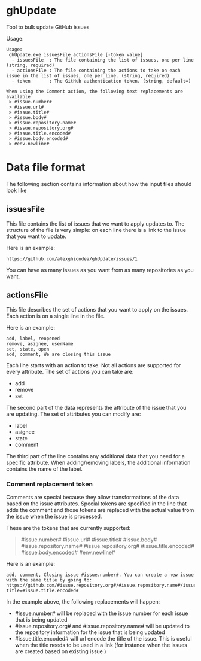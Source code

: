 # ghUpdate
Tool to bulk update GitHub issues

Usage:
```
Usage:
 ghUpdate.exe issuesFile actionsFile [-token value]
  - issuesFile  : The file containing the list of issues, one per line (string, required)
  - actionsFile : The file containing the actions to take on each issue in the list of issues, one per line. (string, required)
  - token       : The GitHub authentication token. (string, default=)

When using the Comment action, the following text replacements are available
 > #issue.number#
 > #issue.url#
 > #issue.title#
 > #issue.body#
 > #issue.repository.name#
 > #issue.repository.org#
 > #issue.title.encoded#
 > #issue.body.encoded#
 > #env.newline#
```

# Data file format

The following section contains information about how the input files should look like

## issuesFile

This file contains the list of issues that we want to apply updates to. The structure of the file is very simple: on each line there is a link to the issue that
you want to update. 

Here is an example:
```
https://github.com/alexghiondea/ghUpdate/issues/1
```

You can have as many issues as you want from as many repositories as you want.

## actionsFile

This file describes the set of actions that you want to apply on the issues. Each action is on a single line in the file.

Here is an example:
```
add, label, reopened
remove, asignee, userName
set, state, open
add, comment, We are closing this issue
```

Each line starts with an action to take. Not all actions are supported for every attribute.
The set of actions you can take are:
 - add
 - remove
 - set

The second part of the data represents the attribute of the issue that you are updating.
The set of attributes you can modify are:
 - label
 - asignee
 - state
 - comment

The third part of the line contains any additional data that you need for a specific attribute. When adding/removing labels, the additional information contains the name of the label.

### Comment replacement token
Comments are special because they allow transformations of the data based on the issue attributes. Special tokens are specified in the line that adds the comment and those tokens are replaced with the actual value from the issue when the issue is processed.

These are the tokens that are currently supported:
 > #issue.number#
 > #issue.url#
 > #issue.title#
 > #issue.body#
 > #issue.repository.name#
 > #issue.repository.org#
 > #issue.title.encoded#
 > #issue.body.encoded#
 > #env.newline#

Here is an example:
```
add, comment, Closing issue #issue.number#. You can create a new issue with the same title by going to: https://github.com/#issue.repository.org#/#issue.repository.name#/issues/new?title=#issue.title.encoded#
```

In the example above, the following replacements will happen:
- #issue.number# will be replaced with the issue number for each issue that is being updated
- #issue.repository.org# and #issue.repository.name# will be updated to the repository information for the issue that is being updated
- #issue.title.encoded# will url encode the title of the issue. This is useful when the title needs to be used in a link (for instance when the issues are created based on existing issue )

